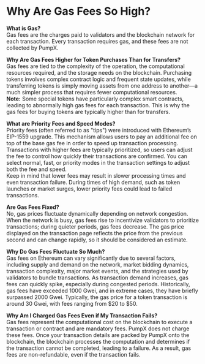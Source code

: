 # Why Are Gas Fees So High?

**What is Gas?**\
Gas fees are the charges paid to validators and the blockchain network for each transaction. Every transaction requires gas, and these fees are not collected by PumpX.

**Why Are Gas Fees Higher for Token Purchases Than for Transfers?**\
Gas fees are tied to the complexity of the operation, the computational resources required, and the storage needs on the blockchain. Purchasing tokens involves complex contract logic and frequent state updates, while transferring tokens is simply moving assets from one address to another—a much simpler process that requires fewer computational resources.\
**Note:** Some special tokens have particularly complex smart contracts, leading to abnormally high gas fees for each transaction. This is why the gas fees for buying tokens are typically higher than for transfers.

**What are Priority Fees and Speed Modes?**\
Priority fees (often referred to as "tips") were introduced with Ethereum’s EIP-1559 upgrade. This mechanism allows users to pay an additional fee on top of the base gas fee in order to speed up transaction processing. Transactions with higher fees are typically prioritized, so users can adjust the fee to control how quickly their transactions are confirmed. You can select normal, fast, or priority modes in the transaction settings to adjust both the fee and speed.\
Keep in mind that lower fees may result in slower processing times and even transaction failure. During times of high demand, such as token launches or market surges, lower priority fees could lead to failed transactions.

**Are Gas Fees Fixed?**\
No, gas prices fluctuate dynamically depending on network congestion. When the network is busy, gas fees rise to incentivize validators to prioritize transactions; during quieter periods, gas fees decrease. The gas price displayed on the transaction page reflects the price from the previous second and can change rapidly, so it should be considered an estimate.

**Why Do Gas Fees Fluctuate So Much?**\
Gas fees on Ethereum can vary significantly due to several factors, including supply and demand on the network, market bidding dynamics, transaction complexity, major market events, and the strategies used by validators to bundle transactions. As transaction demand increases, gas fees can quickly spike, especially during congested periods. Historically, gas fees have exceeded 1000 Gwei, and in extreme cases, they have briefly surpassed 2000 Gwei. Typically, the gas price for a token transaction is around 30 Gwei, with fees ranging from $20 to $50.

**Why Am I Charged Gas Fees Even if My Transaction Fails?**\
Gas fees represent the computational cost on the blockchain to execute a transaction or contract and are mandatory fees. PumpX does not charge these fees. Once your transaction details are packed by PumpX onto the blockchain, the blockchain processes the computation and determines if the transaction cannot be completed, leading to a failure. As a result, gas fees are non-refundable, even if the transaction fails.
